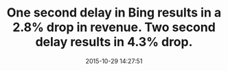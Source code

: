 ---
layout: post
title:  "One second delay in Bing results in a 2.8% drop in revenue. Two second delay results in 4.3% drop."
img:
 image: "bing-logo.png"
 alt: "Bing Logo"
date:   2015-10-29 14:27:51
categories:
tags:
 - revenue
 - search
---